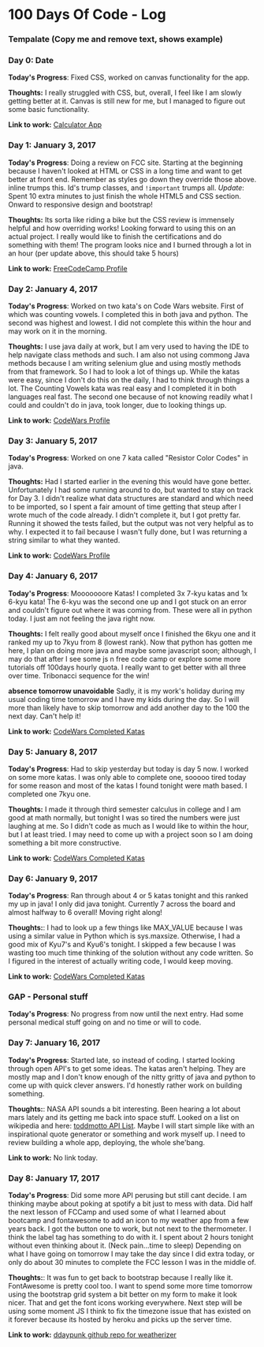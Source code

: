 # 100 Days Of Code - Log

### Tempalate (Copy me and remove text, shows example)
### Day 0: Date

**Today's Progress**: Fixed CSS, worked on canvas functionality for the app.

**Thoughts:** I really struggled with CSS, but, overall, I feel like I am slowly getting better at it. Canvas is still new for me, but I managed to figure out some basic functionality.

**Link to work:** [Calculator App](http://www.example.com)

### Day 1: January 3, 2017

**Today's Progress**: Doing a review on FCC site. Starting at the beginning because I haven't looked at HTML or CSS in a long time and want to get better at front end. Remember as styles go down they override those above. inline trumps this. Id's trump classes, and `!important` trumps all. *Update*: Spent 10 extra minutes to just finish the whole HTML5 and CSS section. Onward to responsive design and bootstrap!

**Thoughts:** Its sorta like riding a bike but the CSS review is immensely helpful and how overriding works! Looking forward to using this on an actual project. I really would like to finish the certifications and do something with them! The program looks nice and I burned through a lot in an hour (per update above, this should take 5 hours)

**Link to work:** [FreeCodeCamp Profile](https://www.freecodecamp.com/ddaypunk06)

### Day 2: January 4, 2017

**Today's Progress**: Worked on two kata's on Code Wars website. First of which was counting vowels. I completed this in both java and python. The second was highest and lowest. I did not complete this within the hour and may work on it in the morning.

**Thoughts:** I use java daily at work, but I am very used to having the IDE to help navigate class methods and such. I am also not using commong Java methods because I am writing selenium glue and using mostly methods from that framework. So I had to look a lot of things up. While the katas were easy, since I don't do this on the daily, I had to think through things a lot. The Counting Vowels kata was real easy and I completed it in both languages real fast. The second one because of not knowing readily what I could and couldn't do in java, took longer, due to looking things up.

**Link to work:** [CodeWars Profile](https://www.codewars.com/users/ddaypunk06)

### Day 3: January 5, 2017

**Today's Progress**: Worked on one 7 kata called "Resistor Color Codes" in java.

**Thoughts:** Had I started earlier in the evening this would have gone better. Unfortunately I had some running around to do, but wanted to stay on track for Day 3. I didn't realize what data structures are standard and which need to be imported, so I spent a fair amount of time getting that steup after I wrote much of the code already. I didn't complete it, but I got pretty far. Running it showed the tests failed, but the output was not very helpful as to why. I expected it to fail because I wasn't fully done, but I was returning a string similar to what they wanted.

**Link to work:** [CodeWars Profile](https://www.codewars.com/users/ddaypunk06)

### Day 4: January 6, 2017

**Today's Progress**: Mooooooore Katas! I completed 3x 7-kyu katas and 1x 6-kyu kata! The 6-kyu was the second one up and I got stuck on an error and couldn't figure out where it was coming from. These were all in python today. I just am not feeling the java right now.

**Thoughts:** I felt really good about myself once I finished the 6kyu one and it ranked my up to 7kyu from 8 (lowest rank). Now that python has gotten me here, I plan on doing more java and maybe some javascript soon; although, I may do that after I see some js n free code camp or explore some more tutorials off 100days hourly quota. I really want to get better with all three over time. Tribonacci sequence for the win!

**absence tomorrow unavoidable** Sadly, it is my work's holiday during my usual coding time tomorrow and I have my kids during the day. So I will more than likely have to skip tomorrow and add another day to the 100 the next day. Can't help it!

**Link to work:** [CodeWars Completed Katas](https://www.codewars.com/users/ddaypunk06)

### Day 5: January 8, 2017

**Today's Progress**: Had to skip yesterday but today is day 5 now. I worked on some more katas. I was only able to complete one, sooooo tired today for some reason and most of the katas I found tonight were math based. I completed one 7kyu one.

**Thoughts:** I made it through third semester calculus in college and I am good at math normally, but tonight I was so tired the numbers were just laughing at me. So I didn't code as much as I would like to within the hour, but I at least tried. I may need to come up with a project soon so I am doing something a bit more constructive.

**Link to work:** [CodeWars Completed Katas](https://www.codewars.com/users/ddaypunk06)

### Day 6: January 9, 2017

**Today's Progress**: Ran through about 4 or 5 katas tonight and this ranked my up in java! I only did java tonight. Currently 7 across the board and almost halfway to 6 overall! Moving right along!

**Thoughts:**: I had to look up a few things like MAX_VALUE because I was using a similar value in Python which is sys.maxsize. Otherwise, I had a good mix of Kyu7's and Kyu6's tonight. I skipped a few because I was wasting too much time thinking of the solution without any code written. So I figured in the interest of actually writing code, I would keep moving.

**Link to work:** [CodeWars Completed Katas](https://www.codewars.com/users/ddaypunk06)

### GAP - Personal stuff

**Today's Progress**: No progress from now until the next entry. Had some personal medical stuff going on and no time or will to code.

### Day 7: January 16, 2017

**Today's Progress**: Started late, so instead of coding. I started looking through open API's to get some ideas. The katas aren't helping. They are mostly map and I don't know enough of the nitty gritty of java and python to come up with quick clever answers. I'd honestly rather work on building something. 

**Thoughts:**: NASA API sounds a bit interesting. Been hearing a lot about mars lately and its getting me back into space stuff. Looked on a list on wikipedia and here: [toddmotto API List](https://github.com/toddmotto/public-apis). Maybe I will start simple like with an inspirational quote generator or something and work myself up. I need to review building a whole app, deploying, the whole she'bang.

**Link to work:** No link today.

### Day 8: January 17, 2017

**Today's Progress**: Did some more API perusing but still cant decide. I am thinking maybe about poking at spotify a bit just to mess with data. Did half the next lesson of FCCamp and used some of what I learned about bootcamp and fontawesome to add an icon to my weather app from a few years back. I got the button one to work, but not next to the thermometer. I think the label tag has something to do with it. I spent about 2 hours tonight without even thinking about it. (Neck pain...time to sleep) Depending on what I have going on tomorrow I may take the day since I did extra today, or only do about 30 minutes to complete the FCC lesson I was in the middle of.

**Thoughts:**: It was fun to get back to bootstrap because I really like it. FontAwesome is pretty cool too. I want to spend some more time tomorrow using the bootstrap grid system a bit better on my form to make it look nicer. That and get the font icons working everywhere. Next step will be using some moment JS I think to fix the timezone issue that has existed on it forever because its hosted by heroku and picks up the server time.

**Link to work:** [ddaypunk github repo for weatherizer](https://github.com/ddaypunk06/weatherize)
